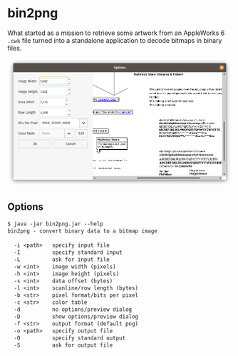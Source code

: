 # bin2png

What started as a mission to retrieve some artwork from an AppleWorks 6 `.cwk` file turned into a standalone application to decode bitmaps in binary files.

![](wiki/screenshot.png)

## Options

	$ java -jar bin2png.jar --help
	bin2png - convert binary data to a bitmap image
	
	  -i <path>   specify input file
	  -I          specify standard input
	  -L          ask for input file
	  -w <int>    image width (pixels)
	  -h <int>    image height (pixels)
	  -s <int>    data offset (bytes)
	  -l <int>    scanline/row length (bytes)
	  -b <str>    pixel format/bits per pixel
	  -c <str>    color table
	  -d          no options/preview dialog
	  -D          show options/preview dialog
	  -f <str>    output format (default png)
	  -o <path>   specify output file
	  -O          specify standard output
	  -S          ask for output file
